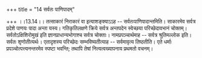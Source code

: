 +++
title = "14 सर्वतः पाणिपादम्"

+++
।।13.14।। तत्साकारं निराकारं वा इत्याशङ्क्याऽऽह -- सर्वतःपाणिपादान्तमिति।
साकारमेव सर्वत्र प्रदेशे पाणयः पादा अन्ता यस्य। गतिकृतिलक्षणे क्रिये
सर्वत्र अन्तपदेन स्वेच्छया परिच्छेदावभानं चोक्तम्। सर्वतोऽक्षिशिरोमुखं
इति ज्ञानप्राधान्यभोगाश्च सर्वत्र चोक्ताः। नामप्रपञ्चार्थमाह -- सर्वत्र
श्रुतिमल्लोक इति। सर्वतः शृणोतीत्यर्थः। एतादृशस्य परिच्छेदः
सम्भविष्यतीत्याह -- सर्वमावृत्य तिष्ठतीति। एते धर्माः
प्रपञ्चोत्पत्त्यनन्तरमेव स्पष्टा भवन्ति; तथापि तेषां नित्यत्वख्यापनाय
प्रथमतो वचनम्।

